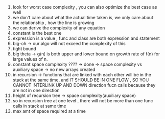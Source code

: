 1. look for worst case complexity , you can also optimize the best case as well
2. we don't care about what the actual time taken is, we only care about the relationship , how the line is growing
3. we can derive the complexity of any equation
4. constant is the best one
5. expression is a value , func and class are both expression and statement
6. big-oh -> our algo will not exceed the complexity of this
7. tight bound
8. big theta -> g(n) is both upper and lower bound on growth rate of f(n) for large values of n.
9. constant space complexity ???? -> done -> space complexity vs auxiliary space -> no new arrays created
10. in recursion -> functions that are linked with each other will be in the stack at the same time, and IT SHOULD BE IN ONE FLOW , SO YOU CANNOT INTERLINK UP AND DOWN direction fucn calls because they are not in one direction
11. height of recursion tree -> space complexity(auxiliary space)
12. so in recursion tree at one level , there will not be more than one func calls in stack at same time
13. max amt of space required at a time
